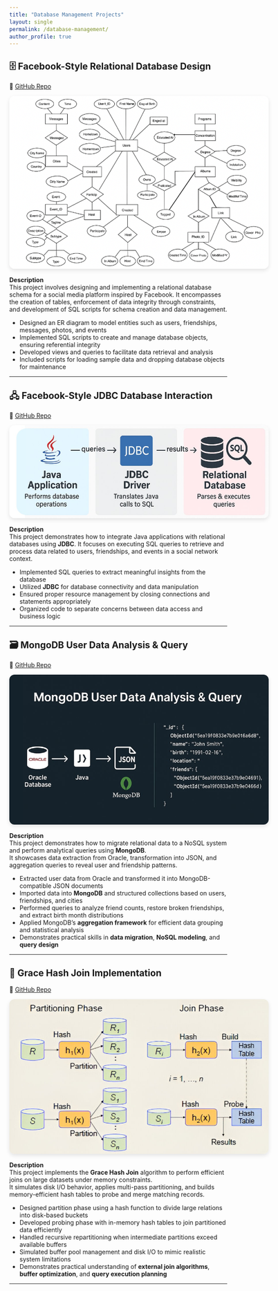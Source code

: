 ```yaml
---
title: "Database Management Projects"
layout: single
permalink: /database-management/
author_profile: true
---
```


## 🗄️ Facebook-Style Relational Database Design  
🔗 [GitHub Repo](https://github.com/oscar10408/FaceBook-Database-Construction)

<div style="display: flex; flex-wrap: wrap; gap: 2rem; align-items: center;">
<a href="https://github.com/oscar10408/FaceBook-Database-Construction" target="_blank">
    <img src="../assets/images/facebook_db_schema.jpg" alt="Facebook Database Schema" style="max-width: 600px; border-radius: 12px; box-shadow: 0 4px 10px rgba(0,0,0,0.1);">
</a>
</div>

**Description**  
This project involves designing and implementing a relational database schema for a social media platform inspired by Facebook. It encompasses the creation of tables, enforcement of data integrity through constraints, and development of SQL scripts for schema creation and data management.

- Designed an ER diagram to model entities such as users, friendships, messages, photos, and events
- Implemented SQL scripts to create and manage database objects, ensuring referential integrity
- Developed views and queries to facilitate data retrieval and analysis
- Included scripts for loading sample data and dropping database objects for maintenance

---

## 🖧 Facebook-Style JDBC Database Interaction  
🔗 [GitHub Repo](https://github.com/oscar10408/facebook-JDBC)

<div style="display: flex; flex-wrap: wrap; gap: 2rem; align-items: center;">
<a href="https://github.com/oscar10408/facebook-JDBC" target="_blank">
    <img src="../assets/images/facebook_jdbc_schema.jpg" alt="Facebook JDBC Schema" style="max-width: 600px; border-radius: 12px; box-shadow: 0 4px 10px rgba(0,0,0,0.1);">
</a>
</div>

**Description**  
This project demonstrates how to integrate Java applications with relational databases using **JDBC**. It focuses on executing SQL queries to retrieve and process data related to users, friendships, and events in a social network context.

- Implemented SQL queries to extract meaningful insights from the database
- Utilized **JDBC** for database connectivity and data manipulation
- Ensured proper resource management by closing connections and statements appropriately
- Organized code to separate concerns between data access and business logic

---

## 🗃️ MongoDB User Data Analysis & Query  
🔗 [GitHub Repo](https://github.com/oscar10408/MongoDB-User-Data-Analysis-and-Query)

<div style="display: flex; flex-wrap: wrap; gap: 2rem; align-items: center;">
<a href="https://github.com/oscar10408/MongoDB-User-Data-Analysis-and-Query" target="_blank">
    <img src="../assets/images/mongodb_user_analysis.jpg" alt="MongoDB User Analysis" style="max-width: 600px; border-radius: 12px; box-shadow: 0 4px 10px rgba(0,0,0,0.1);">
</a>
</div>

**Description**  
This project demonstrates how to migrate relational data to a NoSQL system and perform analytical queries using **MongoDB**.  
It showcases data extraction from Oracle, transformation into JSON, and aggregation queries to reveal user and friendship patterns.

- Extracted user data from Oracle and transformed it into MongoDB-compatible JSON documents  
- Imported data into **MongoDB** and structured collections based on users, friendships, and cities  
- Performed queries to analyze friend counts, restore broken friendships, and extract birth month distributions  
- Applied MongoDB’s **aggregation framework** for efficient data grouping and statistical analysis  
- Demonstrates practical skills in **data migration**, **NoSQL modeling**, and **query design**  

---

## 📀 Grace Hash Join Implementation  
🔗 [GitHub Repo](https://github.com/oscar10408/Grace-Hash-Join-GHJ)

<div style="display: flex; flex-wrap: wrap; gap: 2rem; align-items: center;">
<a href="https://github.com/oscar10408/Grace-Hash-Join-GHJ" target="_blank">
    <img src="../assets/images/GHJ.jpg" alt="Grace Hash Join Diagram" style="max-width: 600px; border-radius: 12px; box-shadow: 0 4px 10px rgba(0,0,0,0.1);">  
</a>
</div>

**Description**  
This project implements the **Grace Hash Join** algorithm to perform efficient joins on large datasets under memory constraints.  
It simulates disk I/O behavior, applies multi-pass partitioning, and builds memory-efficient hash tables to probe and merge matching records.

- Designed partition phase using a hash function to divide large relations into disk-based buckets  
- Developed probing phase with in-memory hash tables to join partitioned data efficiently  
- Handled recursive repartitioning when intermediate partitions exceed available buffers  
- Simulated buffer pool management and disk I/O to mimic realistic system limitations  
- Demonstrates practical understanding of **external join algorithms**, **buffer optimization**, and **query execution planning**

---

